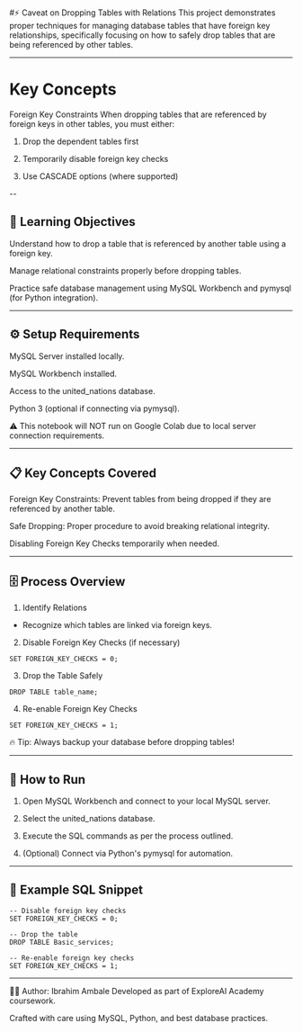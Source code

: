 #⚡ Caveat on Dropping Tables with Relations
This project demonstrates proper techniques for managing database tables that have foreign key relationships, specifically focusing on how to safely drop tables that are being referenced by other tables.

---
# Key Concepts
Foreign Key Constraints
When dropping tables that are referenced by foreign keys in other tables, you must either:

1. Drop the dependent tables first

2. Temporarily disable foreign key checks

3. Use CASCADE options (where supported)

--
## 🧠 Learning Objectives
Understand how to drop a table that is referenced by another table using a foreign key.

Manage relational constraints properly before dropping tables.

Practice safe database management using MySQL Workbench and pymysql (for Python integration).

---
## ⚙️ Setup Requirements
MySQL Server installed locally.

MySQL Workbench installed.

Access to the united_nations database.

Python 3 (optional if connecting via pymysql).

⚠️ This notebook will NOT run on Google Colab due to local server connection requirements.

---
## 📋 Key Concepts Covered
Foreign Key Constraints: Prevent tables from being dropped if they are referenced by another table.

Safe Dropping: Proper procedure to avoid breaking relational integrity.

Disabling Foreign Key Checks temporarily when needed.

---
## 🗄️ Process Overview
1. Identify Relations
- Recognize which tables are linked via foreign keys.

2. Disable Foreign Key Checks (if necessary)
```
SET FOREIGN_KEY_CHECKS = 0;
```
3. Drop the Table Safely
```
DROP TABLE table_name;
```
4. Re-enable Foreign Key Checks
```
SET FOREIGN_KEY_CHECKS = 1;
```
🔥 Tip: Always backup your database before dropping tables!

---
## 🚀 How to Run
1. Open MySQL Workbench and connect to your local MySQL server.

2. Select the united_nations database.

3. Execute the SQL commands as per the process outlined.

4. (Optional) Connect via Python's pymysql for automation.

---
## 📸 Example SQL Snippet
```
-- Disable foreign key checks
SET FOREIGN_KEY_CHECKS = 0;

-- Drop the table
DROP TABLE Basic_services;

-- Re-enable foreign key checks
SET FOREIGN_KEY_CHECKS = 1;
```
---
👨‍💻 Author: Ibrahim Ambale
Developed as part of ExploreAI Academy coursework.

Crafted with care using MySQL, Python, and best database practices.
